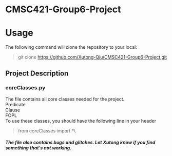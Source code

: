 # CMSC421-Group6-Project

# Usage
The following command will clone the repository to your local:
> git clone https://github.com/Xutong-Qiu/CMSC421-Group6-Project.git
## Project Description

### coreClasses.py
The file contains all core classes needed for the project.\
Predicate\
Clause\
FOPL\
To use these classes, you should have the following line in your header
>from coreClasses import *\
>
##### The file also contains bugs and glitches. Let Xutong know if you find something that's not working.

